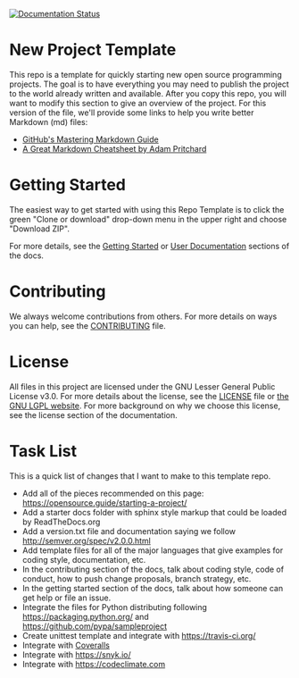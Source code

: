 [![Documentation Status](https://readthedocs.org/projects/repotemplate/badge/?version=latest)](http://repotemplate.readthedocs.io/en/latest/?badge=latest)

# New Project Template
This repo is a template for quickly starting new open source programming
projects. The goal is to have everything you may need to publish the project to
the world already written and available. After you copy this repo, you will
want to modify this section to give an overview of the project. For this
version of the file, we'll provide some links to help you write better Markdown (md) files:

* [GitHub's Mastering Markdown Guide](https://guides.github.com/features/mastering-markdown/)
* [A Great Markdown Cheatsheet by Adam Pritchard](https://github.com/adam-p/markdown-here/wiki/Markdown-Cheatsheet)


# Getting Started
The easiest way to get started with using this Repo Template is to click the
green "Clone or download" drop-down menu in the upper right and choose
"Download ZIP".

For more details, see the [Getting Started](http://repotemplate.readthedocs.io/en/latest/getting-started.html) or [User Documentation](http://repotemplate.readthedocs.io/en/latest/user-documentation.html) sections of the docs.


# Contributing
We always welcome contributions from others. For more details on ways you can help, see the [CONTRIBUTING](CONTRIBUTING) file.

# License
All files in this project are licensed under the GNU Lesser General Public License v3.0. For more details about the license, see the [LICENSE](LICENSE) file or [the GNU LGPL website](https://www.gnu.org/licenses/lgpl-3.0.en.html). For more background on why we choose this license, see the license section of the documentation.


# Task List
This is a quick list of changes that I want to make to this template repo.
* Add all of the pieces recommended on this page: https://opensource.guide/starting-a-project/
* Add a starter docs folder with sphinx style markup that could be loaded by ReadTheDocs.org
* Add a version.txt file and documentation saying we follow http://semver.org/spec/v2.0.0.html
* Add template files for all of the major languages that give examples for coding style, documentation, etc.
* In the contributing section of the docs, talk about coding style, code of conduct, how to push change proposals, branch strategy, etc.
* In the getting started section of the docs, talk about how someone can get help or file an issue.
* Integrate the files for Python distributing following https://packaging.python.org/ and https://github.com/pypa/sampleproject
* Create unittest template and integrate with https://travis-ci.org/
* Integrate with [Coveralls](https://coveralls.io)
* Integrate with https://snyk.io/
* Integrate with https://codeclimate.com
